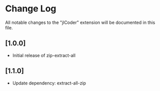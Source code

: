 # Change Log

All notable changes to the "jlCoder" extension will be documented in this file.

## [1.0.0]

- Initial release of zip-extract-all

## [1.1.0]

- Update dependency: extract-all-zip